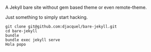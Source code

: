 A Jekyll bare site without gem based theme or even remote-theme.

Just something to simply start hacking.

    git clone git@github.com:djacquel/bare-jekyll.git
    cd bare-jekyll
    bundle
    bundle exec jekyll serve
    Hola popo
